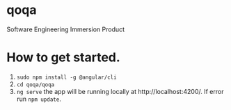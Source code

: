 # qoqa
Software Engineering Immersion Product


# How to get started.

1. `sudo npm install -g @angular/cli`
2. `cd qoqa/qoqa`
3. `ng serve` the app will be running locally at http://localhost:4200/. If error run `npm update`.
